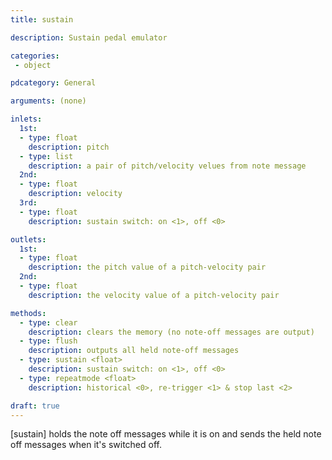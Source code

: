 ```yaml
---
title: sustain

description: Sustain pedal emulator

categories:
 - object

pdcategory: General

arguments: (none)

inlets:
  1st:
  - type: float
    description: pitch
  - type: list 
    description: a pair of pitch/velocity velues from note message
  2nd:
  - type: float
    description: velocity
  3rd:
  - type: float
    description: sustain switch: on <1>, off <0>

outlets: 
  1st:
  - type: float
    description: the pitch value of a pitch-velocity pair
  2nd:
  - type: float
    description: the velocity value of a pitch-velocity pair

methods: 
  - type: clear
    description: clears the memory (no note-off messages are output)
  - type: flush
    description: outputs all held note-off messages
  - type: sustain <float>
    description: sustain switch: on <1>, off <0>
  - type: repeatmode <float>
    description: historical <0>, re-trigger <1> & stop last <2>

draft: true
---
```


[sustain] holds the note off messages while it is on and sends the held note off messages when it's switched off.
